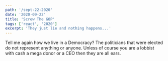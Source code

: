 ```yaml
---
path: '/sept-22-2020'
date: '2020-09-22'
title: 'Screw The GOP'
tags: ['react', '2020']
excerpt: 'They just lie and nothing happens...'
---
```

Tell me again how we live in a Democracy? The politicians that were elected do not represent anything or anyone.
Unless of course you are a lobbist with cash a mega donor or a CEO then they are all ears.